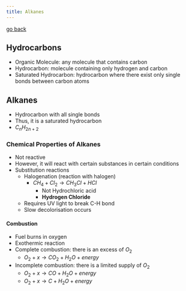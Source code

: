 ```yaml
---
title: Alkanes
---
```


[go back](archive/11Subjects/11Chemistry.md)

## Hydrocarbons
- Organic Molecule: any molecule that contains carbon
- Hydrocarbon: molecule containing only hydrogen and carbon
- Saturated Hydrocarbon: hydrocarbon where there exist only single bonds between carbon atoms

## Alkanes
- Hydrocarbon with all single bonds
- Thus, it is a saturated hydrocarbon
- $C_n H_{2n+2}$

### Chemical Properties of Alkanes
- Not reactive
- However, it will react with certain substances in certain conditions
- Substitution reactions
	- Halogenation (reaction with halogen)
		- $CH_4+Cl_2\rightarrow CH_3Cl + HCl$
			- Not Hydrochloric acid
			- **Hydrogen Chloride**
	- Requires UV light to break C-H bond
	- Slow decolorisation occurs
#### Combustion
- Fuel burns in oxygen
- Exothermic reaction
- Complete combustion: there is an excess of $O_2$
	- $O_2 + x \rightarrow CO_2 + H_2O+energy$
- Incomplete combustion: there is a limited supply of $O_2$
	- $O_2+x \rightarrow CO+H_2O+energy$
	- $O_2+x \rightarrow C+H_2O+energy$
